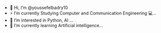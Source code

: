 - 👋 Hi, I’m @youssefelbadry10
- ⚡ I’m currently Studying Computer and Communication Engineering 💻...
- 👀 I’m interested in Python, AI ...
- 🌱 I’m currently learning Artificial intelligence...

<!---
youssefelbadry10/youssefelbadry10 is a ✨ special ✨ repository because its `README.md` (this file) appears on your GitHub profile.
You can click the Preview link to take a look at your changes.
--->
